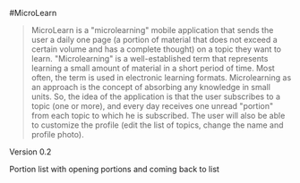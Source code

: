 #MicroLearn

>MicroLearn is a "microlearning" mobile application that sends the user a daily one page (a portion of material that does not exceed a certain volume and has a complete thought) on a topic they want to learn.
>"Microlearning" is a well-established term that represents learning a small amount of material in a short period of time. Most often, the term is used in electronic learning formats. Microlearning as an approach is the concept of absorbing any knowledge in small units.
>So, the idea of the application is that the user subscribes to a topic (one or more), and every day receives one unread "portion" from each topic to which he is subscribed. The user will also be able to customize the profile (edit the list of topics, change the name and profile photo).

Version 0.2

Portion list with opening portions and coming back to list